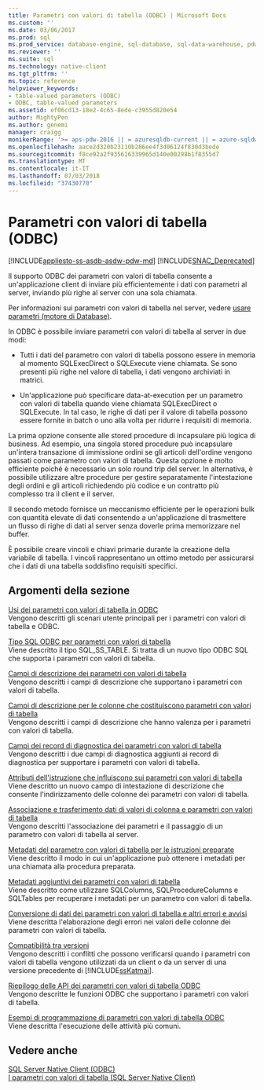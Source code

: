 ```yaml
---
title: Parametri con valori di tabella (ODBC) | Microsoft Docs
ms.custom: ''
ms.date: 03/06/2017
ms.prod: sql
ms.prod_service: database-engine, sql-database, sql-data-warehouse, pdw
ms.reviewer: ''
ms.suite: sql
ms.technology: native-client
ms.tgt_pltfrm: ''
ms.topic: reference
helpviewer_keywords:
- table-valued parameters (ODBC)
- ODBC, table-valued parameters
ms.assetid: ef06cd13-18e2-4c65-8ede-c3955d820e54
author: MightyPen
ms.author: genemi
manager: craigg
monikerRange: '>= aps-pdw-2016 || = azuresqldb-current || = azure-sqldw-latest || >= sql-server-2016 || = sqlallproducts-allversions'
ms.openlocfilehash: aace2d320b23110b286ee4f3d06124f830d3bede
ms.sourcegitcommit: f8ce92a2f935616339965d140e00298b1f8355d7
ms.translationtype: MT
ms.contentlocale: it-IT
ms.lasthandoff: 07/03/2018
ms.locfileid: "37430770"
---
```

# <a name="table-valued-parameters-odbc"></a>Parametri con valori di tabella (ODBC)
[!INCLUDE[appliesto-ss-asdb-asdw-pdw-md](../../includes/appliesto-ss-asdb-asdw-pdw-md.md)]
[!INCLUDE[SNAC_Deprecated](../../includes/snac-deprecated.md)]

  Il supporto ODBC dei parametri con valori di tabella consente a un'applicazione client di inviare più efficientemente i dati con parametri al server, inviando più righe al server con una sola chiamata.  
  
 Per informazioni sui parametri con valori di tabella nel server, vedere [usare parametri &#40;motore di Database&#41;](../../relational-databases/tables/use-table-valued-parameters-database-engine.md).  
  
 In ODBC è possibile inviare parametri con valori di tabella al server in due modi:  
  
-   Tutti i dati del parametro con valori di tabella possono essere in memoria al momento SQLExecDirect o SQLExecute viene chiamata. Se sono presenti più righe nel valore di tabella, i dati vengono archiviati in matrici.  
  
-   Un'applicazione può specificare data-at-execution per un parametro con valori di tabella quando viene chiamata SQLExecDirect o SQLExecute. In tal caso, le righe di dati per il valore di tabella possono essere fornite in batch o uno alla volta per ridurre i requisiti di memoria.  
  
 La prima opzione consente alle stored procedure di incapsulare più logica di business. Ad esempio, una singola stored procedure può incapsulare un'intera transazione di immissione ordini se gli articoli dell'ordine vengono passati come parametro con valori di tabella. Questa opzione è molto efficiente poiché è necessario un solo round trip del server. In alternativa, è possibile utilizzare altre procedure per gestire separatamente l'intestazione degli ordini e gli articoli richiedendo più codice e un contratto più complesso tra il client e il server.  
  
 Il secondo metodo fornisce un meccanismo efficiente per le operazioni bulk con quantità elevate di dati consentendo a un'applicazione di trasmettere un flusso di righe di dati al server senza doverle prima memorizzare nel buffer.  
  
 È possibile creare vincoli e chiavi primarie durante la creazione della variabile di tabella. I vincoli rappresentano un ottimo metodo per assicurarsi che i dati di una tabella soddisfino requisiti specifici.  
  
## <a name="in-this-section"></a>Argomenti della sezione  
 [Usi dei parametri con valori di tabella in ODBC](../../relational-databases/native-client-odbc-table-valued-parameters/uses-of-odbc-table-valued-parameters.md)  
 Vengono descritti gli scenari utente principali per i parametri con valori di tabella e ODBC.  
  
 [Tipo SQL ODBC per parametri con valori di tabella](../../relational-databases/native-client-odbc-table-valued-parameters/odbc-sql-type-for-table-valued-parameters.md)  
 Viene descritto il tipo SQL_SS_TABLE. Si tratta di un nuovo tipo ODBC SQL che supporta i parametri con valori di tabella.  
  
 [Campi di descrizione dei parametri con valori di tabella](../../relational-databases/native-client-odbc-table-valued-parameters/table-valued-parameter-descriptor-fields.md)  
 Vengono descritti i campi di descrizione che supportano i parametri con valori di tabella.  
  
 [Campi di descrizione per le colonne che costituiscono parametri con valori di tabella](../../relational-databases/native-client-odbc-table-valued-parameters/descriptor-fields-for-table-valued-parameter-constituent-columns.md)  
 Vengono descritti i campi di descrizione che hanno valenza per i parametri con valori di tabella.  
  
 [Campi dei record di diagnostica dei parametri con valori di tabella](../../relational-databases/native-client-odbc-table-valued-parameters/table-valued-parameter-diagnostic-record-fields.md)  
 Vengono descritti i due campi di diagnostica aggiunti ai record di diagnostica per supportare i parametri con valori di tabella.  
  
 [Attributi dell'istruzione che influiscono sui parametri con valori di tabella](../../relational-databases/native-client-odbc-table-valued-parameters/statement-attributes-that-affect-table-valued-parameters.md)  
 Viene descritto un nuovo campo di intestazione di descrizione che consente l'indirizzamento delle colonne dei parametri con valori di tabella.  
  
 [Associazione e trasferimento dati di valori di colonna e parametri con valori di tabella](../../relational-databases/native-client-odbc-table-valued-parameters/binding-and-data-transfer-of-table-valued-parameters-and-column-values.md)  
 Vengono descritti l'associazione dei parametri e il passaggio di un parametro con valori di tabella al server.  
  
 [Metadati del parametro con valori di tabella per le istruzioni preparate](../../relational-databases/native-client-odbc-table-valued-parameters/table-valued-parameter-metadata-for-prepared-statements.md)  
 Viene descritto il modo in cui un'applicazione può ottenere i metadati per una chiamata alla procedura preparata.  
  
 [Metadati aggiuntivi dei parametri con valori di tabella](../../relational-databases/native-client-odbc-table-valued-parameters/additional-table-valued-parameter-metadata.md)  
 Viene descritto come utilizzare SQLColumns, SQLProcedureColumns e SQLTables per recuperare i metadati per un parametro con valori di tabella.  
  
 [Conversione di dati dei parametri con valori di tabella e altri errori e avvisi](../../relational-databases/native-client-odbc-table-valued-parameters/table-valued-parameter-data-conversion-and-other-errors-and-warnings.md)  
 Viene descritta l'elaborazione degli errori nei valori delle colonne dei parametri con valori di tabella.  
  
 [Compatibilità tra versioni](../../relational-databases/native-client-odbc-table-valued-parameters/cross-version-compatibility.md)  
 Vengono descritti i conflitti che possono verificarsi quando i parametri con valori di tabella vengono utilizzati da un client o da un server di una versione precedente di [!INCLUDE[ssKatmai](../../includes/sskatmai-md.md)].  
  
 [Riepilogo delle API dei parametri con valori di tabella ODBC](../../relational-databases/native-client-odbc-table-valued-parameters/odbc-table-valued-parameter-api-summary.md)  
 Vengono descritte le funzioni ODBC che supportano i parametri con valori di tabella.  
  
 [Esempi di programmazione di parametri con valori di tabella ODBC](http://msdn.microsoft.com/library/3f52b7a7-f2bd-4455-b79e-d015fb397726)  
 Viene descritta l'esecuzione delle attività più comuni.  
  
## <a name="see-also"></a>Vedere anche  
 [SQL Server Native Client &#40;ODBC&#41;](../../relational-databases/native-client/odbc/sql-server-native-client-odbc.md)   
 [I parametri con valori di tabella &#40;SQL Server Native Client&#41;](../../relational-databases/native-client/features/table-valued-parameters-sql-server-native-client.md)  
  
  
